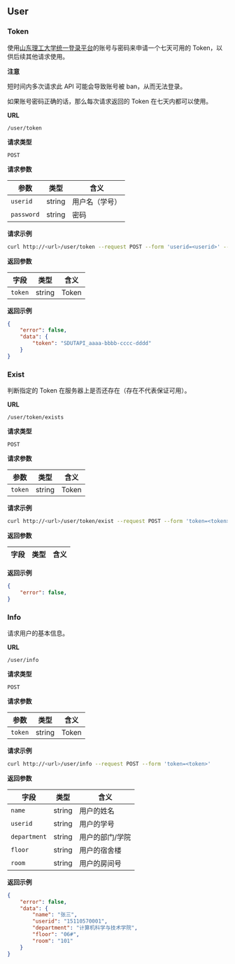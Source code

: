 ## User

### Token

使用[山东理工大学统一登录平台](http://authserver.sdut.edu.cn/authserver/login)的账号与密码来申请一个七天可用的 Token，以供后续其他请求使用。

**注意**

短时间内多次请求此 API 可能会导致账号被 ban，从而无法登录。

如果账号密码正确的话，那么每次请求返回的 Token 在七天内都可以使用。

**URL**

`/user/token`

**请求类型**

`POST`

**请求参数**

| 参数 | 类型 | 含义 |
| ---- | ---- | - |
| `userid` | string | 用户名（学号） |
| `password` | string | 密码 |


**请求示例**

```bash
curl http://<url>/user/token --request POST --form 'userid=<userid>' --form 'password=<password>'
```

**返回参数**

| 字段    | 类型   | 含义  |
| ------- | ------ | ----- |
| `token` | string | Token |

**返回示例**

```json
{
    "error": false,
    "data": {
        "token": "SDUTAPI_aaaa-bbbb-cccc-dddd"
    }
}
```

### Exist

判断指定的 Token 在服务器上是否还存在（存在不代表保证可用）。

**URL**

`/user/token/exists`

**请求类型**

`POST`

**请求参数**

| 参数 | 类型 | 含义 |
| ---- | ---- | - |
| `token` | string | Token |


**请求示例**

```bash
curl http://<url>/user/token/exist --request POST --form 'token=<token>'
```

**返回参数**

| 字段    | 类型   | 含义  |
| ------- | ------ | ----- |

**返回示例**

```json
{
    "error": false,
}
```

### Info

请求用户的基本信息。


**URL**

`/user/info`

**请求类型**

`POST`

**请求参数**

| 参数 | 类型 | 含义 |
| ---- | ---- | - |
| `token` | string | Token |


**请求示例**

```bash
curl http://<url>/user/info --request POST --form 'token=<token>'
```

**返回参数**

| 字段    | 类型   | 含义  |
| ------- | ------ | ----- |
| `name` | string | 用户的姓名 |
| `userid` | string | 用户的学号 |
| `department` | string | 用户的部门/学院 |
| `floor` | string | 用户的宿舍楼 |
| `room` | string | 用户的房间号 |

**返回示例**

```json
{
    "error": false,
    "data": {
        "name": "张三",
        "userid": "15110570001",
        "department": "计算机科学与技术学院",
        "floor": "06#",
        "room": "101"
    }
}
```
